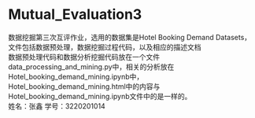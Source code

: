 # Mutual_Evaluation3
数据挖掘第三次互评作业，选用的数据集是Hotel Booking Demand Datasets，文件包括数据预处理，数据挖掘过程代码，以及相应的描述文档  
数据预处理代码和数据分析挖掘代码放在一个文件data_processing_and_mining.py中，相关的分析放在Hotel_booking_demand_mining.ipynb中，Hotel_booking_demand_mining.html中的内容与Hotel_booking_demand_mining.ipynb文件中的是一样的。  
姓名：张鑫 学号：3220201014 
